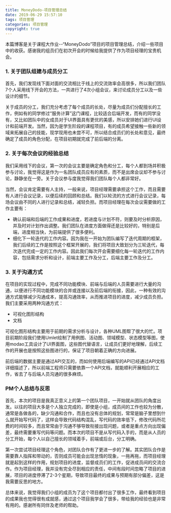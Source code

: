 ```yaml
---
title: MoneyDodo-项目管理总结
date: 2019-06-29 15:57:10
tags: 项目管理
categories: 项目管理
copyright: true
---
```


本篇博客是关于课程大作业--“MoneyDodo”项目的项目管理总结，介绍一些项目中的收获。感谢我的组员们在初次开会的时候给我提供了作为项目经理的宝贵机会。


### 1. 关于团队组建与成员分工

首先，我们发现线下面对面的交流相比于线上的交流效率会高很多，所以我们团队7个人采用线下开会的方法，一共进行了4次小组会议，来讨论成员分工以及一些设计的细节。

关于成员的分工，我们充分考虑了每个成员的长处，尽量为成员们分配擅长的工作，例如有的同学修过“服务计算”这门课程，比较适合后端开发，而有的同学没有，又比如团队中的女成员对于UI界面具有更优的美感，所以安排她们进行UI设计和前端开发。当然，因为是学生阶段的课程项目，有的成员希望接触一些新的领域来拓展自己的技能，现学现用也未尝不可，所以结合成员们的长处和意见，最终确定了成员的角色分配，在项目初期就完成了前后端的分离。



### 2. 关于每次会议的经验总结

我们采用线下的会议，第一次的会议主要是确定角色和分工，每个人都到场并积极参与讨论，我觉得这是作为一名团队成员应有的素质，而不是出席会议却不参与讨论，静静坐在一旁。关于会议参与度我觉得我们团队每个人都非常好。


当然，会议肯定需要有人主持，一般来说，项目经理需要承担这个工作，而且需要有人进行会议记录，以便后续的回顾和总结。我们以轮流的方式进行会议记录，每场会议由不同的人进行记录和总结，减轻负担。而项目经理在每次会议需要做的工作主要有：
- 确认前端和后端的工作成果和进度，若进度与计划不符，则要及时分析原因，并及时对计划作出调整。我们团队在进度方面做得还是比较好的，特别是后端，进度相当快，为前端提供了很多便利。
- 细化下一轮迭代的工作内容。因为我在一开始为团队编写了迭代周期的框架，我们后续的工作是按照这个框架开展的，我们将项目大致划分为三轮迭代，每次迭代完成一定的工作内容。因此我们每次开会需要细化每一轮迭代的工作内容，包括需求分析和设计，前端主要工作及分工，后端主要工作及分工。


### 3. 关于沟通方式

在项目的实现过程中，完成不同功能模块、前端与后端的人员需要进行大量的沟通，以便进行不同功能模块的合并或连接以及前后端的衔接，因此，一种有效的沟通方式能够减少沟通成本，提高沟通效率，从而推进项目的进度，减少成员负担。我们主要采用两种沟通方式：
- 可视化图形结构
- 文档

可视化图形结构主要用于前期的需求分析与设计，各种UML图帮了很大的忙。项目前期阶段我们使用Umlet绘制了用例图、活动图、领域模型、状态模型等图，使用modao工具设计了UI界面图，这些图代替语言，让成员们更好地理解，后续工作的开展也是按照这些图进行的，保证了项目朝着正确的方向进展。

前后端的数据主要是通过API交互的，而如何使用后端编写的API已经通过API文档详细描述了，所以前端工程师只需要依靠一个API文档，就能顺利开展相应的工作，省去了与后端人员沟通的很多麻烦。


### PM个人总结与反思


首先，本次的项目是我真正意义上的第一个团队项目，一开始就从团队的角度出发。以往的项目大多是个人独立完成的，即使是小组，成员间的工作也较为分散，通常是各做各的，缺少沟通和合作，而且也没有总体的规划，常常是脑子里想到什么就开始写代码了，这样会导致代码结构混乱，写代码的效率低下，修改代码所花费的时间较多，而且常常由于沟通不够导致衔接出现问题，或者是重点方向出现偏差，最终需要重写代码等问题。而本次的项目不是从写代码入手的，而是从人员的分工开始，每个人以自己擅长的领域着手，前端或后台，分工明确。

第一次尝试项目经理这个角色，对团队合作有了更进一步的了解。其实团队合作是需要靠人指挥和带动的，否则成员可能会出现怠惰的现象，一拖再拖，而项目经理就是起到这样的作用，规划项目的进度，监督成员们的工作，促进成员间的交流合作。作为项目经理，我并没有完全尽到相应的责任，中间有段时间忽略了项目的进展，项目的进度停滞了2-3个星期，导致项目最终的成果与预期有部分偏差，这是我需要反思的地方。


总体来说，我觉得我们小组的成员为了这个项目都付出了很多工作，最终看到项目的成果我也觉得很有成就感，通过这个项目我学会了很多，带给我的经验也是非常有用的。感谢所有同伴及老师的帮助。

